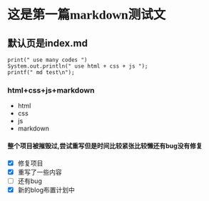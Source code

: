 # <font face="微软雅黑">这是第一篇markdown测试文</font>

## 默认页是index.md

```
print(" use many codes ")
System.out.println(" use html + css + js ");
printf(" md test\n");
```

### html+css+js+markdown

- html
- css
- js
- markdown

#### 整个项目被摧毁过,尝试重写但是时间比较紧张比较懒还有bug没有修复

- [x] 修复项目
- [x] 重写了一些内容
- [ ] 还有bug
- [x] 新的blog布置计划中
